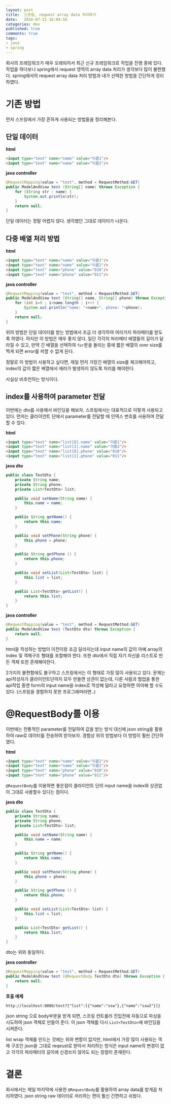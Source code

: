 ```yaml
---
layout: post
title:  스프링, request array data 처리하기
date:   2016-07-21 16:04:16
categories: dev
published: true
comments: true
tags: 
- java
- spring
---
```


회사의 프레임워크가 매우 오래되어서 최근 신규 프레임워크로 작업을 진행 중에 있다. 작업을 하다보니 spring에서 request 영역의 array data 처리가 생각보다 많이 불편했다. spring에서의 request array data 처리 방법과 내가 선택한 방법을 간단하게 정리하였다.

# 기존 방법

먼저 스프링에서 가장 흔하게 사용되는 방법들을 정리해본다.

## 단일 데이터

**html**

```html
<input type="text" name="name" value="이름1"/>
<input type="text" name="name" value="이름2"/>
```

**java controller**

```java
@RequestMapping(value = "test", method = RequestMethod.GET)
public ModelAndView test (String[] name) throws Exception {
	for (String str : name) {
		System.out.println(str);
	}
	return null;
}
```

단일 데이터는 정말 어렵지 않다. 생각했던 그대로 데이터가 나온다.

## 다중 배열 처리 방법

**html**

```html
<input type="text" name="name" value="이름1"/>
<input type="text" name="name" value="이름2"/>
<input type="text" name="phone" value="010"/>
<input type="text" name="phone" value="011"/>
```

**java controller**

```java
@RequestMapping(value = "test", method = RequestMethod.GET)
public ModelAndView test (String[] name, String[] phone) throws Exception {
	for (int i=0 ; i<name.length ; i++) {
		System.out.println("name: "+name+", phone: "+phone);
	}
	return null;
}
```

위의 방법은 단일 데이터를 받는 방법에서 조금 더 생각하여 여러가지 파라메터를 받도록 하였다. 하지만 이 방법은 매우 좋지 않다. 일단 각각의 파라메터 배열들의 길이가 달라질 수 있고, 만약 긴 배열을 선택하여 `for`문을 돌리는 중에 짧은 배열의 over size를 찍게 되면 error를 피할 수 없게 된다.

정말로 이 방법이 사용하고 싶다면, 제일 먼저 가장긴 배열의 size를 체크해야하고, index의 값이 짧은 배열에서 에러가 발생하지 않도록 처리를 해야한다. 

사실상 비추천하는 방식이다.

## index를 사용하여 parameter 전달

이번에는 dto를 사용해서 바인딩을 해보자. 스프링에서는 대표적으로 이렇게 사용되고 있다. 먼저는 클라이언트 단에서 parameter를 전달할 때 인덱스 번호를 사용하여 전달 할 수 있다.

**html**

```html
<input type="text" name="list[0].name" value="이름1"/>
<input type="text" name="list[1].name" value="이름2"/>
<input type="text" name="list[0].phone" value="010"/>
<input type="text" name="list[1].phone" value="011"/>
```

**java dto**

```java
public class TestDto {
	private String name;
	private String phone;
	private List<TestDto> list;

	public void setName(String name) {
		this.name = name;
	}

	public String getName() {
		return this.name;
	}

	public void setPhone(String phone) {
		this.phone = phone;
	}

	public String getPhone () {
		return this.phone;
	}

	public void setList(List<TestDto> list) {
		this.list = list;
	}

	public List<TestDto> getList() {
		return this.list;
	}
}
```

**java controller**

```java
@RequestMapping(value = "test", method = RequestMethod.GET)
public ModelAndView test (TestDto dto) throws Exception {
	return null;
}
```

html을 작성하는 방법이 이전이랑 조금 달라지는데 input name의 값이 아예 array의 index 및 객체구조 형태를 포함해야 한다. 또한 dto에서 직접 자기 자신을 리스트로 만든 객체 또한 존재해야한다. 

2가지의 불편함에도 불구하고 스프링에서는 이 형태로 가장 많이 사용되고 있다. 문제는 api작성자가 클라이언트단까지 모두 만들면 상관이 없는데, 다른 사람과 협업을 통한 api작업 중엔 form의 input name을 index로 작성해 달라고 요청하면 의아해 할 수도 있다. (스프링을 경험하지 못한 프로그래머라면..)

# @RequestBody를 이용

이번에는 전통적인 parameter를 전달하여 값을 받는 방식 대신에 json string을 활용하여 raw로 데이터를 전송하여 받아보자. 경험상 위의 방법보다 이 방법이 훨씬 간단하였다.

**html**

```html
<input type="text" name="name" value="이름1"/>
<input type="text" name="name" value="이름2"/>
<input type="text" name="phone" value="010"/>
<input type="text" name="phone" value="011"/>
```

`@RequestBody`를 이용하면 좋은점이 클라이언트 단의 input name을 index와 상관없이 그대로 사용할수 있다는 점이다.

**java dto**

```java
public class TestDto {
	private String name;
	private String phone;
	private List<TestDto> list;

	public void setName(String name) {
		this.name = name;
	}

	public String getName() {
		return this.name;
	}

	public void setPhone(String phone) {
		this.phone = phone;
	}

	public String getPhone () {
		return this.phone;
	}

	public void setList(List<TestDto> list) {
		this.list = list;
	}

	public List<TestDto> getList() {
		return this.list;
	}
}
```

dto는 위와 동일하다.

**java controller**

```java
@RequestMapping(value = "test", method = RequestMethod.GET)
public ModelAndView test (@RequestBody TestDto dto) throws Exception {
	return null;
}
```

**호출 예제**

```
http://localhost:8080/test?{"list":[{"name":"ssw"},{"name":"ssw2"}]}
```

json string 으로 body부분을 받게 되면, 스프링 컨트롤러 진입전에 자동으로 파싱을 시도하여 json 객체로 만들어 준다. 이 json 객체를 다시 `List<TestDto>`에 바인딩을 시켜준다.

list wrap 객체를 만드는 것에는 위와 변함이 없지만, html에서 가장 많이 사용되는 객체 구조인 json을 그대로 reqeust로 받아서 처리하는 방식은 input name의 변경이 없고 각각의 파라메터의 길이에 신경쓰지 않아도 되는 장점이 존재한다.

# 결론

회사에서는 제일 마지막에 사용한 `@RequestBody`를 활용하여 array data를 받게끔 처리하였다. json string raw 데이터로 처리하는 편이 훨신 간편하고 쉬웠다.
